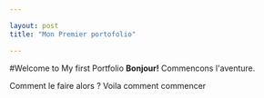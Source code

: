 ```yaml
---

layout: post
title: "Mon Premier portofolio"

---
```


#Welcome to My first Portfolio
**Bonjour!**  Commencons l'aventure.

Comment le faire alors ?
Voila comment commencer
